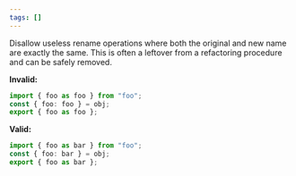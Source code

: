 ```yaml
---
tags: []
---
```


Disallow useless rename operations where both the original and new name are
exactly the same. This is often a leftover from a refactoring procedure and can
be safely removed.

**Invalid:**

```ts
import { foo as foo } from "foo";
const { foo: foo } = obj;
export { foo as foo };
```

**Valid:**

```ts
import { foo as bar } from "foo";
const { foo: bar } = obj;
export { foo as bar };
```
